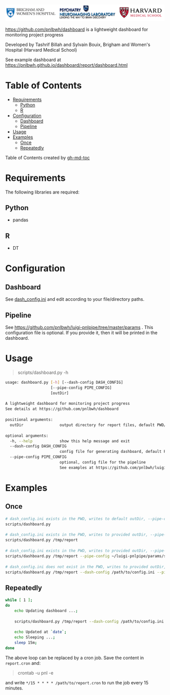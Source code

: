 ![](pnl-bwh-hms.png)

https://github.com/pnlbwh/dashboard is a lightweight dashboard for monitoring project progress

Developed by Tashrif Billah and Sylvain Bouix, Brigham and Women's Hospital (Harvard Medical School)

See example dashboard at https://pnlbwh.github.io/dashboard/report/dashboard.html

Table of Contents
=================
    
   * [Requirements](#requirements)
      * [Python](#python)
      * [R](#r)
   * [Configuration](#configuration)
      * [Dashboard](#dashboard)
      * [Pipeline](#pipeline)
   * [Usage](#usage)
   * [Examples](#examples)
      * [Once](#once)
      * [Repeatedly](#repeatedly)

Table of Contents created by [gh-md-toc](https://github.com/ekalinin/github-markdown-toc)


# Requirements

The following libraries are required:

## Python

* pandas

## R

* DT


# Configuration

## Dashboard

See [dash_config.ini](../scripts/dash_config.ini) and edit according to your file/directory paths.

## Pipeline

See https://github.com/pnlbwh/luigi-pnlpipe/tree/master/params . This configuration file 
is optional. If you provide it, then it will be printed in the dashboard.



# Usage

> scripts/dashboard.py -h

```bash
usage: dashboard.py [-h] [--dash-config DASH_CONFIG]
                    [--pipe-config PIPE_CONFIG]
                    [outDir]

A lightweight dashboard for monitoring project progress
See details at https://github.com/pnlbwh/dashboard

positional arguments:
  outDir                output directory for report files, default PWD/report-PID

optional arguments:
  -h, --help            show this help message and exit
  --dash-config DASH_CONFIG
                        config file for generating dashboard, default PWD/dash_config.ini
  --pipe-config PIPE_CONFIG
                        optional, config file for the pipeline
                        See examples at https://github.com/pnlbwh/luigi-pnlpipe/tree/master/params
```


# Examples

## Once

```bash
# dash_config.ini exists in the PWD, writes to default outDir, --pipe-config unavailable
scripts/dashboard.py

# dash_config.ini exists in the PWD, writes to provided outDir, --pipe-config unavailable
scripts/dashboard.py /tmp/report

# dash_config.ini exists in the PWD, writes to provided outDir, --pipe-config available
scripts/dashboard.py /tmp/report --pipe-config ~/luigi-pnlpipe/params/struct_pipe_params.cfg

# dash_config.ini does not exist in the PWD, writes to provided outDir, --pipe-config available
scripts/dashboard.py /tmp/report --dash-config /path/to/config.ini --pipe-config ~/luigi-pnlpipe/params/struct_pipe_params.cfg
```


## Repeatedly

```bash
while [ 1 ]; 
do 
    echo Updating dashboard ...; 
    
    scripts/dashboard.py /tmp/report --dash-config /path/to/config.ini --pipe-config ~/luigi-pnlpipe/params/struct_pipe_params.cfg; 
    
    echo Updated at `date`; 
    echo Sleeping ...; 
    sleep 15m; 
done
```

The above loop can be replaced by a cron job. Save the content in `report.cron` and:

> crontab -u pnl -e

and write `*/15 * * * * /path/to/report.cron` to run the job every 15 minutes.

